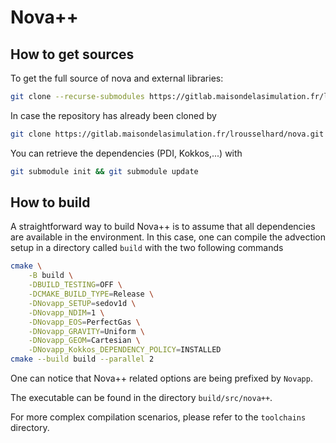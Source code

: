 # Nova++

## How to get sources

To get the full source of nova and external libraries:

```bash
git clone --recurse-submodules https://gitlab.maisondelasimulation.fr/lrousselhard/nova.git
```

In case the repository has already been cloned by

```bash
git clone https://gitlab.maisondelasimulation.fr/lrousselhard/nova.git
```

You can retrieve the dependencies (PDI, Kokkos,...) with

```bash
git submodule init && git submodule update
```

## How to build

A straightforward way to build Nova++ is to assume that all dependencies are available in the environment. In this case, one can compile the advection setup in a directory called `build` with the two following commands

```bash
cmake \
    -B build \
    -DBUILD_TESTING=OFF \
    -DCMAKE_BUILD_TYPE=Release \
    -DNovapp_SETUP=sedov1d \
    -DNovapp_NDIM=1 \
    -DNovapp_EOS=PerfectGas \
    -DNovapp_GRAVITY=Uniform \
    -DNovapp_GEOM=Cartesian \
    -DNovapp_Kokkos_DEPENDENCY_POLICY=INSTALLED
cmake --build build --parallel 2
```

One can notice that Nova++ related options are being prefixed by `Novapp`.

The executable can be found in the directory `build/src/nova++`.

For more complex compilation scenarios, please refer to the `toolchains` directory.
